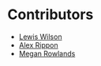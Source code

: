 # Contributors

- [Lewis Wilson](https://github.com/lwlsns)
- [Alex Rippon](https://github.com/alexrippon)
- [Megan Rowlands](https://github.com/merowlands)

